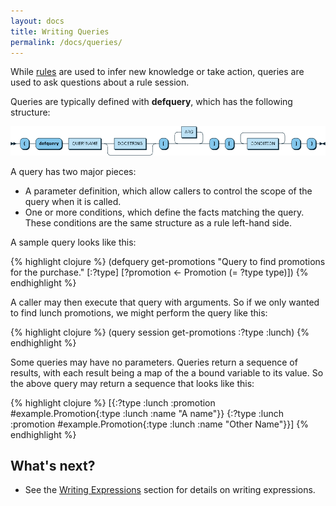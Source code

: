 ```yaml
---
layout: docs
title: Writing Queries
permalink: /docs/queries/
---
```


While [rules](/docs/rules/) are used to infer new knowledge or take action, queries are used to ask questions about a rule session.

Queries are typically defined with **defquery**, which has the following structure:

![defquery railroad diagram](/img/diagram/QUERY.png)

A query has two major pieces:

* A parameter definition, which allow callers to control the scope of the query when it is called.
* One or more conditions, which define the facts matching the query. These conditions are the same structure as a rule left-hand side.

A sample query looks like this:

{% highlight clojure %}
(defquery get-promotions
  "Query to find promotions for the purchase."
  [:?type]
  [?promotion <- Promotion (= ?type type)])
{% endhighlight %}

A caller may then execute that query with arguments. So if we only wanted to find lunch promotions, we might perform the query like this:

{% highlight clojure %}
(query session get-promotions :?type :lunch)
{% endhighlight %}

Some queries may have no parameters. Queries return a sequence of results, with each result being a map of the a bound variable to its value. So the above query may return a sequence that looks like this:

{% highlight clojure %}
[{:?type :lunch :promotion #example.Promotion{:type :lunch :name "A name"}}
 {:?type :lunch :promotion #example.Promotion{:type :lunch :name "Other Name"}}]
{% endhighlight %}

## What's next?
* See the [Writing Expressions](/docs/expressions) section for details on writing expressions.

